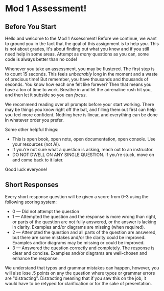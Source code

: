 # Mod 1 Assessment!

## Before You Start

Hello and welcome to the Mod 1 Assessment! Before we continue, we want to ground you in the fact that the goal of this assignment is to help *you*. This is not about grades, it's about finding out what you know and if you still need help in some areas. Attempt as *many* questions as you can, some code is always better than no code!

Whenever you take an assessment, you may be flustered. The first step is to count 15 seconds. This feels *unbearably* long in the moment and a waste of precious time! But remember, you have thousands and thousands of seconds. You know how each one felt like forever? Then that means you have a ton of time to work. Breathe in and let the adrenaline rush hit you, and then let it subside so you can *focus*.

We recommend reading over all prompts before your start working. There may be things you know right off the bat, and filling them out first can help you feel more confident. Nothing here is linear, and everything can be done in whatever order you prefer.

Some other helpful things:

- This is open book, open note, open documentation, open console. Use your resources (not AI).
- If you're not sure what a question is asking, reach out to an instructor.
- DO NOT DWELL ON ANY SINGLE QUESTION. If you're stuck, move on and come back to it later.

Good luck everyone!

## Short Responses

Every short response question will be given a score from 0-3 using the following scoring system:

* 0 — Did not attempt the question
* 1 — Attempted the question and the response is more wrong than right, or parts of the question are not fully answered, or the answer is lacking in clarity. Examples and/or diagrams are missing (when required).
* 2 — Attempted the question and all parts of the question are answered, but there are some mistakes and/or the clarity could be improved. Examples and/or diagrams may be missing or could be improved.
* 3 — Answered the question correctly and completely. The response is clear and concise. Examples and/or diagrams are well-chosen and enhance the response.

We understand that typos and grammar mistakes can happen, however, you will also lose .5 points on any the question where typos or grammar errors are "distracting". Distracting meaning that if you saw this on the job, it would have to be retyped for clarification or for the sake of presentation.